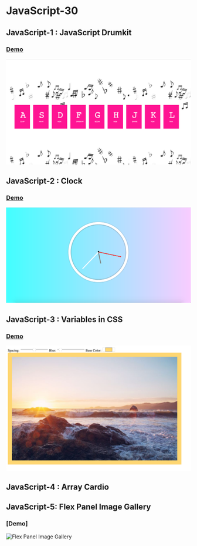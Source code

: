 # JavaScript-30

## JavaScript-1 : JavaScript Drumkit

### [Demo](https://javascript-drumkit.glitch.me/)

![JavaScript Drumkit](JS30-1-JavaScript_Drum_Kit/images/Drumkit.png)

## JavaScript-2 : Clock

### [Demo](https://clock-js.glitch.me/)

![JavaScript Clock](JS30-2-Clock/images/clock.png)

## JavaScript-3 : Variables in CSS

### [Demo](https://codepen.io/namrathasubramanya/full/XQKZwp)

![JavaScript Clock](JS30-3-Variables_In_CSS/images/image.png)

## JavaScript-4 : Array Cardio

## JavaScript-5: Flex Panel Image Gallery

### [Demo]

![Flex Panel Image Gallery](JS30-5-Flex-Panel-Image-Gallery/images/image.png)
